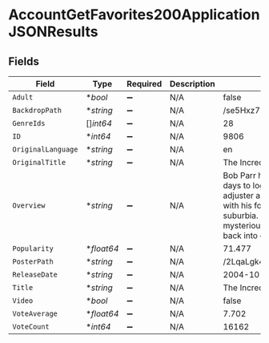# AccountGetFavorites200ApplicationJSONResults


## Fields

| Field                                                                                                                                                                                                                                      | Type                                                                                                                                                                                                                                       | Required                                                                                                                                                                                                                                   | Description                                                                                                                                                                                                                                | Example                                                                                                                                                                                                                                    |
| ------------------------------------------------------------------------------------------------------------------------------------------------------------------------------------------------------------------------------------------ | ------------------------------------------------------------------------------------------------------------------------------------------------------------------------------------------------------------------------------------------ | ------------------------------------------------------------------------------------------------------------------------------------------------------------------------------------------------------------------------------------------ | ------------------------------------------------------------------------------------------------------------------------------------------------------------------------------------------------------------------------------------------ | ------------------------------------------------------------------------------------------------------------------------------------------------------------------------------------------------------------------------------------------ |
| `Adult`                                                                                                                                                                                                                                    | **bool*                                                                                                                                                                                                                                    | :heavy_minus_sign:                                                                                                                                                                                                                         | N/A                                                                                                                                                                                                                                        | false                                                                                                                                                                                                                                      |
| `BackdropPath`                                                                                                                                                                                                                             | **string*                                                                                                                                                                                                                                  | :heavy_minus_sign:                                                                                                                                                                                                                         | N/A                                                                                                                                                                                                                                        | /se5Hxz7PArQZOG3Nx2bpfOhLhtV.jpg                                                                                                                                                                                                           |
| `GenreIds`                                                                                                                                                                                                                                 | []*int64*                                                                                                                                                                                                                                  | :heavy_minus_sign:                                                                                                                                                                                                                         | N/A                                                                                                                                                                                                                                        | 28                                                                                                                                                                                                                                         |
| `ID`                                                                                                                                                                                                                                       | **int64*                                                                                                                                                                                                                                   | :heavy_minus_sign:                                                                                                                                                                                                                         | N/A                                                                                                                                                                                                                                        | 9806                                                                                                                                                                                                                                       |
| `OriginalLanguage`                                                                                                                                                                                                                         | **string*                                                                                                                                                                                                                                  | :heavy_minus_sign:                                                                                                                                                                                                                         | N/A                                                                                                                                                                                                                                        | en                                                                                                                                                                                                                                         |
| `OriginalTitle`                                                                                                                                                                                                                            | **string*                                                                                                                                                                                                                                  | :heavy_minus_sign:                                                                                                                                                                                                                         | N/A                                                                                                                                                                                                                                        | The Incredibles                                                                                                                                                                                                                            |
| `Overview`                                                                                                                                                                                                                                 | **string*                                                                                                                                                                                                                                  | :heavy_minus_sign:                                                                                                                                                                                                                         | N/A                                                                                                                                                                                                                                        | Bob Parr has given up his superhero days to log in time as an insurance adjuster and raise his three children with his formerly heroic wife in suburbia. But when he receives a mysterious assignment, it's time to get back into costume. |
| `Popularity`                                                                                                                                                                                                                               | **float64*                                                                                                                                                                                                                                 | :heavy_minus_sign:                                                                                                                                                                                                                         | N/A                                                                                                                                                                                                                                        | 71.477                                                                                                                                                                                                                                     |
| `PosterPath`                                                                                                                                                                                                                               | **string*                                                                                                                                                                                                                                  | :heavy_minus_sign:                                                                                                                                                                                                                         | N/A                                                                                                                                                                                                                                        | /2LqaLgk4Z226KkgPJuiOQ58wvrm.jpg                                                                                                                                                                                                           |
| `ReleaseDate`                                                                                                                                                                                                                              | **string*                                                                                                                                                                                                                                  | :heavy_minus_sign:                                                                                                                                                                                                                         | N/A                                                                                                                                                                                                                                        | 2004-10-27                                                                                                                                                                                                                                 |
| `Title`                                                                                                                                                                                                                                    | **string*                                                                                                                                                                                                                                  | :heavy_minus_sign:                                                                                                                                                                                                                         | N/A                                                                                                                                                                                                                                        | The Incredibles                                                                                                                                                                                                                            |
| `Video`                                                                                                                                                                                                                                    | **bool*                                                                                                                                                                                                                                    | :heavy_minus_sign:                                                                                                                                                                                                                         | N/A                                                                                                                                                                                                                                        | false                                                                                                                                                                                                                                      |
| `VoteAverage`                                                                                                                                                                                                                              | **float64*                                                                                                                                                                                                                                 | :heavy_minus_sign:                                                                                                                                                                                                                         | N/A                                                                                                                                                                                                                                        | 7.702                                                                                                                                                                                                                                      |
| `VoteCount`                                                                                                                                                                                                                                | **int64*                                                                                                                                                                                                                                   | :heavy_minus_sign:                                                                                                                                                                                                                         | N/A                                                                                                                                                                                                                                        | 16162                                                                                                                                                                                                                                      |
